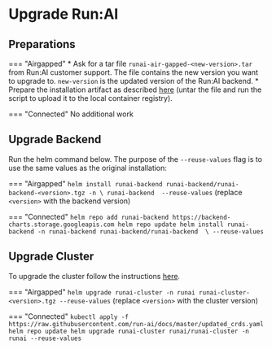 
# Upgrade Run:AI 

## Preparations

=== "Airgapped" 
    * Ask for a tar file `runai-air-gapped-<new-version>.tar` from Run:AI customer support. The file contains the new version you want to upgrade to. `new-version` is the updated version of the Run:AI backend.
    * Prepare the installation artifact as described [here](../preparations/#prepare-installation-artifacts) (untar the file and run the script to upload it to the local container registry). 

=== "Connected"
    No additional work


## Upgrade Backend 

Run the helm command below. The purpose of the `--reuse-values` flag is to use the same values as the original installation:

=== "Airgapped"
    ```
    helm install runai-backend runai-backend/runai-backend-<version>.tgz -n \
        runai-backend  --reuse-values
    ```
    (replace `<version>` with the backend version)

=== "Connected"
    ```
    helm repo add runai-backend https://backend-charts.storage.googleapis.com
    helm repo update
    helm install runai-backend -n runai-backend runai-backend/runai-backend  \
        --reuse-values
    ```


## Upgrade Cluster 

To upgrade the cluster follow the instructions [here](../../cluster-setup/cluster-upgrade.md).


=== "Airgapped"
    ```
    helm upgrade runai-cluster -n runai runai-cluster-<version>.tgz --reuse-values
    ```
    (replace `<version>` with the cluster version)

=== "Connected"
    ```
    kubectl apply -f https://raw.githubusercontent.com/run-ai/docs/master/updated_crds.yaml
    helm repo update
    helm upgrade runai-cluster runai/runai-cluster -n runai --reuse-values
    ```